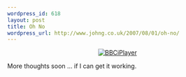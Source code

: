```yaml
--- 
wordpress_id: 618
layout: post
title: Oh No
wordpress_url: http://www.johng.co.uk/2007/08/01/oh-no/
---
```

<a href="http://www.johng.co.uk/wp-content/uploads/2007/08/bbciplayer.png" title="BBCiPlayer">
<p style="text-align: center"><img src="http://www.johng.co.uk/wp-content/uploads/2007/08/bbciplayer.png" ilo-full-src="http://www.johng.co.uk/wp-content/uploads/2007/08/bbciplayer.png" alt="BBCiPlayer" /></p>

</a>

More thoughts soon ... if I can get it working.
